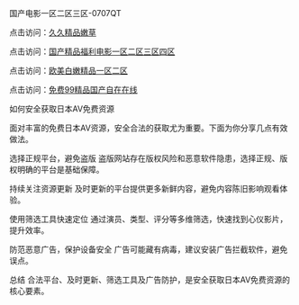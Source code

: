 国产电影一区二区三区-0707QT

点击访问：<a href="https://gda-c7m.pages.dev/">久久精品嫩草</a>

点击访问：<a href="https://tfda.pages.dev/">国产精品福利电影一区二区三区四区</a>

点击访问：<a href="https://bsdf-5f5.pages.dev/">欧美白嫩精品一区二区</a>

点击访问：<a href="https://cfad.pages.dev/">免费99精品国产自在在线</a>



如何安全获取日本AV免费资源

面对丰富的免费日本AV资源，安全合法的获取尤为重要。下面为你分享几点有效做法。

选择正规平台，避免盗版
盗版网站存在版权风险和恶意软件隐患，选择正规、版权明确的平台是基础保障。

持续关注资源更新
及时更新的平台提供更多新鲜内容，避免内容陈旧影响观看体验。

使用筛选工具快速定位
通过演员、类型、评分等多维筛选，快速找到心仪影片，提升效率。

防范恶意广告，保护设备安全
广告可能藏有病毒，建议安装广告拦截软件，避免误点。

总结
合法平台、及时更新、筛选工具及广告防护，是安全获取日本AV免费资源的核心要素。



<span style="display:none;">[Canonical link](  https://github.com/ad070725/987465 ）</span>
